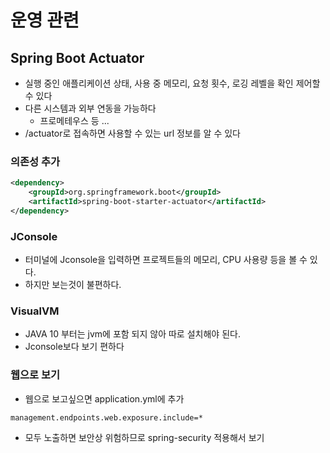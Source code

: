 # 운영 관련

## Spring Boot Actuator
* 실행 중인 애플리케이션 상태, 사용 중 메모리, 요청 횟수, 로깅 레벨을 확인 제어할 수 있다
* 다른 시스템과 외부 연동을 가능하다
  * 프로메테우스 등 ...
* /actuator로 접속하면 사용할 수 있는 url 정보를 알 수 있다
### 의존성 추가
```xml
<dependency>
    <groupId>org.springframework.boot</groupId>
    <artifactId>spring-boot-starter-actuator</artifactId>
</dependency>

```


### JConsole
* 터미널에 Jconsole을 입력하면 프로젝트들의 메모리, CPU 사용량 등을 볼 수 있다.
* 하지만 보는것이 불편하다.

### VisualVM
* JAVA 10 부터는 jvm에 포함 되지 않아 따로 설치해야 된다.
* Jconsole보다 보기 편하다

### 웹으로 보기
* 웹으로 보고싶으면 application.yml에 추가
```properties
management.endpoints.web.exposure.include=*
```

* 모두 노출하면 보안상 위험하므로 spring-security 적용해서 보기